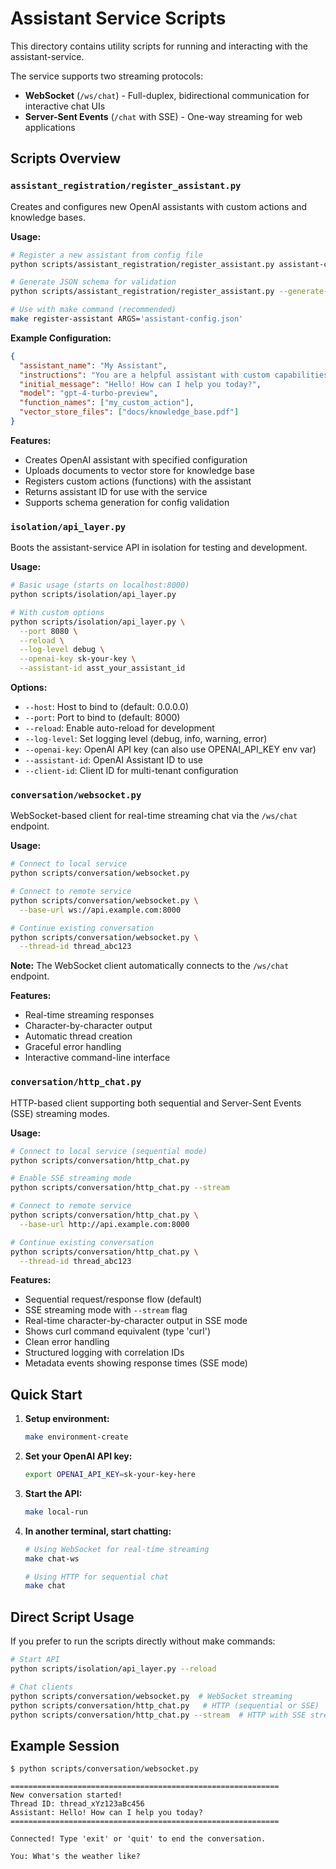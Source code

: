 # Assistant Service Scripts

This directory contains utility scripts for running and interacting with the assistant-service.

The service supports two streaming protocols:
- **WebSocket** (`/ws/chat`) - Full-duplex, bidirectional communication for interactive chat UIs
- **Server-Sent Events** (`/chat` with SSE) - One-way streaming for web applications

## Scripts Overview

### `assistant_registration/register_assistant.py`
Creates and configures new OpenAI assistants with custom actions and knowledge bases.

**Usage:**
```bash
# Register a new assistant from config file
python scripts/assistant_registration/register_assistant.py assistant-config.json

# Generate JSON schema for validation
python scripts/assistant_registration/register_assistant.py --generate-schema

# Use with make command (recommended)
make register-assistant ARGS='assistant-config.json'
```

**Example Configuration:**
```json
{
  "assistant_name": "My Assistant",
  "instructions": "You are a helpful assistant with custom capabilities.",
  "initial_message": "Hello! How can I help you today?",
  "model": "gpt-4-turbo-preview",
  "function_names": ["my_custom_action"],
  "vector_store_files": ["docs/knowledge_base.pdf"]
}
```

**Features:**
- Creates OpenAI assistant with specified configuration
- Uploads documents to vector store for knowledge base
- Registers custom actions (functions) with the assistant
- Returns assistant ID for use with the service
- Supports schema generation for config validation

### `isolation/api_layer.py`
Boots the assistant-service API in isolation for testing and development.

**Usage:**
```bash
# Basic usage (starts on localhost:8000)
python scripts/isolation/api_layer.py

# With custom options
python scripts/isolation/api_layer.py \
  --port 8080 \
  --reload \
  --log-level debug \
  --openai-key sk-your-key \
  --assistant-id asst_your_assistant_id
```

**Options:**
- `--host`: Host to bind to (default: 0.0.0.0)
- `--port`: Port to bind to (default: 8000)
- `--reload`: Enable auto-reload for development
- `--log-level`: Set logging level (debug, info, warning, error)
- `--openai-key`: OpenAI API key (can also use OPENAI_API_KEY env var)
- `--assistant-id`: OpenAI Assistant ID to use
- `--client-id`: Client ID for multi-tenant configuration

### `conversation/websocket.py`
WebSocket-based client for real-time streaming chat via the `/ws/chat` endpoint.

**Usage:**
```bash
# Connect to local service
python scripts/conversation/websocket.py

# Connect to remote service
python scripts/conversation/websocket.py \
  --base-url ws://api.example.com:8000

# Continue existing conversation
python scripts/conversation/websocket.py \
  --thread-id thread_abc123
```

**Note:** The WebSocket client automatically connects to the `/ws/chat` endpoint.

**Features:**
- Real-time streaming responses
- Character-by-character output
- Automatic thread creation
- Graceful error handling
- Interactive command-line interface

### `conversation/http_chat.py`
HTTP-based client supporting both sequential and Server-Sent Events (SSE) streaming modes.

**Usage:**
```bash
# Connect to local service (sequential mode)
python scripts/conversation/http_chat.py

# Enable SSE streaming mode
python scripts/conversation/http_chat.py --stream

# Connect to remote service
python scripts/conversation/http_chat.py \
  --base-url http://api.example.com:8000

# Continue existing conversation
python scripts/conversation/http_chat.py \
  --thread-id thread_abc123
```

**Features:**
- Sequential request/response flow (default)
- SSE streaming mode with `--stream` flag
- Real-time character-by-character output in SSE mode
- Shows curl command equivalent (type 'curl')
- Clean error handling
- Structured logging with correlation IDs
- Metadata events showing response times (SSE mode)

## Quick Start

1. **Setup environment:**
   ```bash
   make environment-create
   ```

2. **Set your OpenAI API key:**
   ```bash
   export OPENAI_API_KEY=sk-your-key-here
   ```

3. **Start the API:**
   ```bash
   make local-run
   ```

4. **In another terminal, start chatting:**
   ```bash
   # Using WebSocket for real-time streaming
   make chat-ws
   
   # Using HTTP for sequential chat  
   make chat
   ```

## Direct Script Usage

If you prefer to run the scripts directly without make commands:

```bash
# Start API
python scripts/isolation/api_layer.py --reload

# Chat clients
python scripts/conversation/websocket.py  # WebSocket streaming
python scripts/conversation/http_chat.py   # HTTP (sequential or SSE)
python scripts/conversation/http_chat.py --stream  # HTTP with SSE streaming
```

## Example Session

```
$ python scripts/conversation/websocket.py

============================================================
New conversation started!
Thread ID: thread_xYz123aBc456
Assistant: Hello! How can I help you today?
============================================================

Connected! Type 'exit' or 'quit' to end the conversation.

You: What's the weather like?